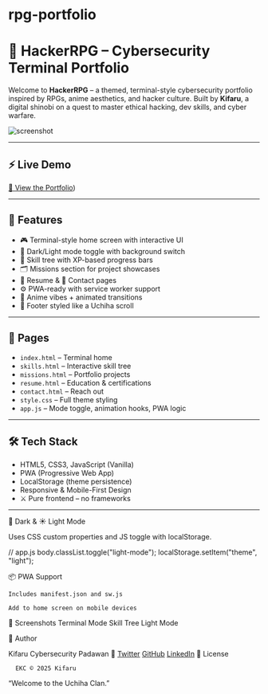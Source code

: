# rpg-portfolio

# 🧠 HackerRPG – Cybersecurity Terminal Portfolio

Welcome to **HackerRPG** – a themed, terminal-style cybersecurity portfolio inspired by RPGs, anime aesthetics, and hacker culture. Built by **Kifaru**, a digital shinobi on a quest to master ethical hacking, dev skills, and cyber warfare.

![screenshot](assets/Screenshot.png)

---

## ⚡ Live Demo
[🔗 View the Portfolio](https://kifaru88.github.io/rpg-portfolio/))

---

## 🧩 Features

- 🎮 Terminal-style home screen with interactive UI
- 🌙 Dark/Light mode toggle with background switch
- 🧠 Skill tree with XP-based progress bars
- 🗂️ Missions section for project showcases
- 📜 Resume & 📡 Contact pages
- ⚙️ PWA-ready with service worker support
- 🎨 Anime vibes + animated transitions
- 🥷 Footer styled like a Uchiha scroll

---

## 📁 Pages

- `index.html` – Terminal home
- `skills.html` – Interactive skill tree
- `missions.html` – Portfolio projects
- `resume.html` – Education & certifications
- `contact.html` – Reach out
- `style.css` – Full theme styling
- `app.js` – Mode toggle, animation hooks, PWA logic

---

## 🛠️ Tech Stack

- HTML5, CSS3, JavaScript (Vanilla)
- PWA (Progressive Web App)
- LocalStorage (theme persistence)
- Responsive & Mobile-First Design
- ⚔️ Pure frontend – no frameworks

---


🌙 Dark & ☀️ Light Mode

Uses CSS custom properties and JS toggle with localStorage.

// app.js
body.classList.toggle("light-mode");
localStorage.setItem("theme", "light");

📦 PWA Support

    Includes manifest.json and sw.js

    Add to home screen on mobile devices

📸 Screenshots
Terminal Mode	Skill Tree	Light Mode
	
	
🧙 Author

Kifaru
Cybersecurity Padawan 🐘
<a href="https://twitter.com/your_username" target="_blank">Twitter</a>
<a href="https://github.com/your_username" target="_blank">GitHub</a>
<a href="https:// LinkedIn.com/your_username](https://www.linkedin.com/in/emmanuel-cheboi-7994b5227?trk=contact-info" target="_blank"> LinkedIn</a>
📜 License

      EKC © 2025 Kifaru

  “Welcome to the Uchiha Clan.”
